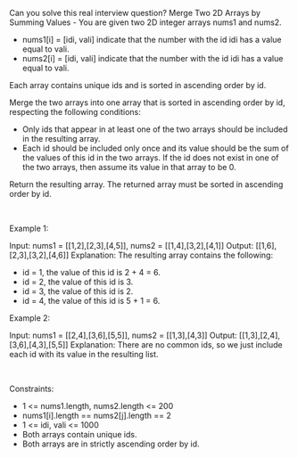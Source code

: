 Can you solve this real interview question? Merge Two 2D Arrays by Summing Values - You are given two 2D integer arrays nums1 and nums2.

 * nums1[i] = [idi, vali] indicate that the number with the id idi has a value equal to vali.
 * nums2[i] = [idi, vali] indicate that the number with the id idi has a value equal to vali.

Each array contains unique ids and is sorted in ascending order by id.

Merge the two arrays into one array that is sorted in ascending order by id, respecting the following conditions:

 * Only ids that appear in at least one of the two arrays should be included in the resulting array.
 * Each id should be included only once and its value should be the sum of the values of this id in the two arrays. If the id does not exist in one of the two arrays, then assume its value in that array to be 0.

Return the resulting array. The returned array must be sorted in ascending order by id.

 

Example 1:


Input: nums1 = [[1,2],[2,3],[4,5]], nums2 = [[1,4],[3,2],[4,1]]
Output: [[1,6],[2,3],[3,2],[4,6]]
Explanation: The resulting array contains the following:
- id = 1, the value of this id is 2 + 4 = 6.
- id = 2, the value of this id is 3.
- id = 3, the value of this id is 2.
- id = 4, the value of this id is 5 + 1 = 6.


Example 2:


Input: nums1 = [[2,4],[3,6],[5,5]], nums2 = [[1,3],[4,3]]
Output: [[1,3],[2,4],[3,6],[4,3],[5,5]]
Explanation: There are no common ids, so we just include each id with its value in the resulting list.


 

Constraints:

 * 1 <= nums1.length, nums2.length <= 200
 * nums1[i].length == nums2[j].length == 2
 * 1 <= idi, vali <= 1000
 * Both arrays contain unique ids.
 * Both arrays are in strictly ascending order by id.